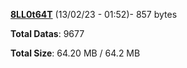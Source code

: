 [**8LL0t64T**](/data/8LL0t64T.txt) (13/02/23 - 01:52)- 857 bytes

**Total Datas**: 9677

**Total Size**: 64.20 MB / 64.2 MB